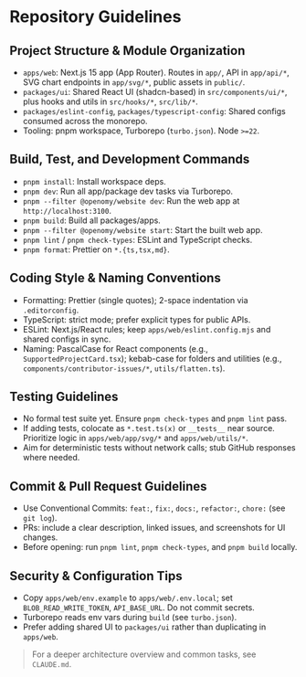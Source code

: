 # Repository Guidelines

## Project Structure & Module Organization
- `apps/web`: Next.js 15 app (App Router). Routes in `app/`, API in `app/api/*`, SVG chart endpoints in `app/svg/*`, public assets in `public/`.
- `packages/ui`: Shared React UI (shadcn-based) in `src/components/ui/*`, plus hooks and utils in `src/hooks/*`, `src/lib/*`.
- `packages/eslint-config`, `packages/typescript-config`: Shared configs consumed across the monorepo.
- Tooling: pnpm workspace, Turborepo (`turbo.json`). Node `>=22`.

## Build, Test, and Development Commands
- `pnpm install`: Install workspace deps.
- `pnpm dev`: Run all app/package dev tasks via Turborepo.
- `pnpm --filter @openomy/website dev`: Run the web app at `http://localhost:3100`.
- `pnpm build`: Build all packages/apps.
- `pnpm --filter @openomy/website start`: Start the built web app.
- `pnpm lint` / `pnpm check-types`: ESLint and TypeScript checks.
- `pnpm format`: Prettier on `*.{ts,tsx,md}`.

## Coding Style & Naming Conventions
- Formatting: Prettier (single quotes); 2-space indentation via `.editorconfig`.
- TypeScript: strict mode; prefer explicit types for public APIs.
- ESLint: Next.js/React rules; keep `apps/web/eslint.config.mjs` and shared configs in sync.
- Naming: PascalCase for React components (e.g., `SupportedProjectCard.tsx`); kebab-case for folders and utilities (e.g., `components/contributor-issues/*`, `utils/flatten.ts`).

## Testing Guidelines
- No formal test suite yet. Ensure `pnpm check-types` and `pnpm lint` pass.
- If adding tests, colocate as `*.test.ts(x)` or `__tests__` near source. Prioritize logic in `apps/web/app/svg/*` and `apps/web/utils/*`.
- Aim for deterministic tests without network calls; stub GitHub responses where needed.

## Commit & Pull Request Guidelines
- Use Conventional Commits: `feat:`, `fix:`, `docs:`, `refactor:`, `chore:` (see `git log`).
- PRs: include a clear description, linked issues, and screenshots for UI changes.
- Before opening: run `pnpm lint`, `pnpm check-types`, and `pnpm build` locally.

## Security & Configuration Tips
- Copy `apps/web/env.example` to `apps/web/.env.local`; set `BLOB_READ_WRITE_TOKEN`, `API_BASE_URL`. Do not commit secrets.
- Turborepo reads env vars during `build` (see `turbo.json`).
- Prefer adding shared UI to `packages/ui` rather than duplicating in `apps/web`.

> For a deeper architecture overview and common tasks, see `CLAUDE.md`.


